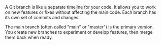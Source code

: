 A Git branch is like a separate timeline for your code. It allows you to work on new features or fixes without affecting the main code. Each branch has its own set of commits and changes.

The main branch (often called "main" or "master") is the primary version. You create new branches to experiment or develop features, then merge them back when ready.